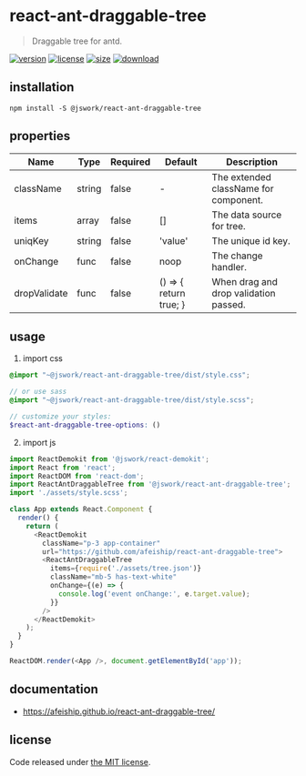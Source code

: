 # react-ant-draggable-tree
> Draggable tree for antd.

[![version][version-image]][version-url]
[![license][license-image]][license-url]
[![size][size-image]][size-url]
[![download][download-image]][download-url]

## installation
```shell
npm install -S @jswork/react-ant-draggable-tree
```

## properties
| Name         | Type   | Required | Default                | Description                           |
| ------------ | ------ | -------- | ---------------------- | ------------------------------------- |
| className    | string | false    | -                      | The extended className for component. |
| items        | array  | false    | []                     | The data source for tree.             |
| uniqKey      | string | false    | 'value'                | The unique id key.                    |
| onChange     | func   | false    | noop                   | The change handler.                   |
| dropValidate | func   | false    | () => { return true; } | When drag and drop validation passed. |


## usage
1. import css
  ```scss
  @import "~@jswork/react-ant-draggable-tree/dist/style.css";

  // or use sass
  @import "~@jswork/react-ant-draggable-tree/dist/style.scss";

  // customize your styles:
  $react-ant-draggable-tree-options: ()
  ```
2. import js
  ```js
  import ReactDemokit from '@jswork/react-demokit';
  import React from 'react';
  import ReactDOM from 'react-dom';
  import ReactAntDraggableTree from '@jswork/react-ant-draggable-tree';
  import './assets/style.scss';

  class App extends React.Component {
    render() {
      return (
        <ReactDemokit
          className="p-3 app-container"
          url="https://github.com/afeiship/react-ant-draggable-tree">
          <ReactAntDraggableTree
            items={require('./assets/tree.json')}
            className="mb-5 has-text-white"
            onChange={(e) => {
              console.log('event onChange:', e.target.value);
            }}
          />
        </ReactDemokit>
      );
    }
  }

  ReactDOM.render(<App />, document.getElementById('app'));

  ```

## documentation
- https://afeiship.github.io/react-ant-draggable-tree/


## license
Code released under [the MIT license](https://github.com/afeiship/react-ant-draggable-tree/blob/master/LICENSE.txt).

[version-image]: https://img.shields.io/npm/v/@jswork/react-ant-draggable-tree
[version-url]: https://npmjs.org/package/@jswork/react-ant-draggable-tree

[license-image]: https://img.shields.io/npm/l/@jswork/react-ant-draggable-tree
[license-url]: https://github.com/afeiship/react-ant-draggable-tree/blob/master/LICENSE.txt

[size-image]: https://img.shields.io/bundlephobia/minzip/@jswork/react-ant-draggable-tree
[size-url]: https://github.com/afeiship/react-ant-draggable-tree/blob/master/dist/react-ant-draggable-tree.min.js

[download-image]: https://img.shields.io/npm/dm/@jswork/react-ant-draggable-tree
[download-url]: https://www.npmjs.com/package/@jswork/react-ant-draggable-tree
